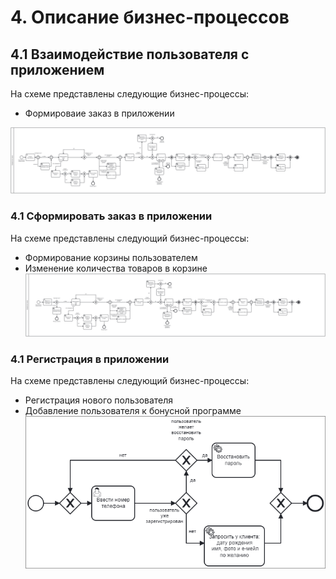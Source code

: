 # 4. Описание бизнес-процессов

## 4.1 Взаимодействие пользователя с приложением
На схеме представлены следующие бизнес-процессы:
- Формироваие заказ в приложении

![alt text](<images/Бизнес процесс 1.png>)


### 4.1 Сформировать заказ в приложении
На схеме представлены следующий бизнес-процессы:

- Формирование корзины пользователем
- Изменение количества товаров в корзине
![alt text](<images/Бизнес процесс 1 (Сформировать заказ).png>)
### 4.1 Регистрация в приложении
На схеме представлены следующий бизнес-процессы:

- Регистрация нового пользователя
- Добавление пользователя к бонусной программе
![alt text](<images/Бизнес процесс 1 (Регистрация в приложении).png>)